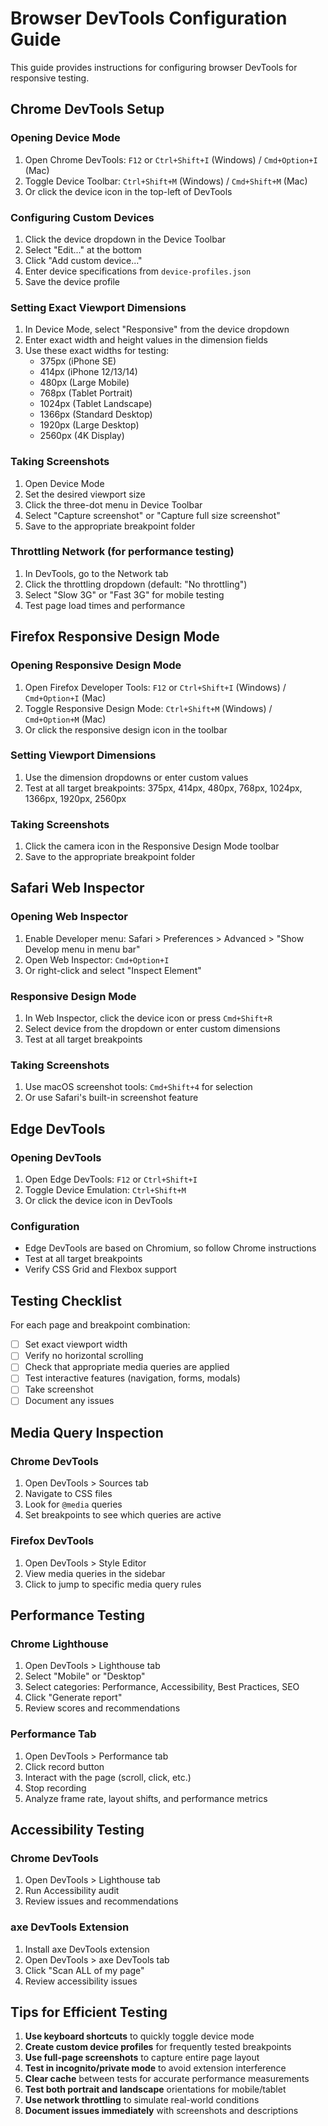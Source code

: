# Browser DevTools Configuration Guide

This guide provides instructions for configuring browser DevTools for responsive testing.

## Chrome DevTools Setup

### Opening Device Mode
1. Open Chrome DevTools: `F12` or `Ctrl+Shift+I` (Windows) / `Cmd+Option+I` (Mac)
2. Toggle Device Toolbar: `Ctrl+Shift+M` (Windows) / `Cmd+Shift+M` (Mac)
3. Or click the device icon in the top-left of DevTools

### Configuring Custom Devices
1. Click the device dropdown in the Device Toolbar
2. Select "Edit..." at the bottom
3. Click "Add custom device..."
4. Enter device specifications from `device-profiles.json`
5. Save the device profile

### Setting Exact Viewport Dimensions
1. In Device Mode, select "Responsive" from the device dropdown
2. Enter exact width and height values in the dimension fields
3. Use these exact widths for testing:
   - 375px (iPhone SE)
   - 414px (iPhone 12/13/14)
   - 480px (Large Mobile)
   - 768px (Tablet Portrait)
   - 1024px (Tablet Landscape)
   - 1366px (Standard Desktop)
   - 1920px (Large Desktop)
   - 2560px (4K Display)

### Taking Screenshots
1. Open Device Mode
2. Set the desired viewport size
3. Click the three-dot menu in Device Toolbar
4. Select "Capture screenshot" or "Capture full size screenshot"
5. Save to the appropriate breakpoint folder

### Throttling Network (for performance testing)
1. In DevTools, go to the Network tab
2. Click the throttling dropdown (default: "No throttling")
3. Select "Slow 3G" or "Fast 3G" for mobile testing
4. Test page load times and performance

## Firefox Responsive Design Mode

### Opening Responsive Design Mode
1. Open Firefox Developer Tools: `F12` or `Ctrl+Shift+I` (Windows) / `Cmd+Option+I` (Mac)
2. Toggle Responsive Design Mode: `Ctrl+Shift+M` (Windows) / `Cmd+Option+M` (Mac)
3. Or click the responsive design icon in the toolbar

### Setting Viewport Dimensions
1. Use the dimension dropdowns or enter custom values
2. Test at all target breakpoints: 375px, 414px, 480px, 768px, 1024px, 1366px, 1920px, 2560px

### Taking Screenshots
1. Click the camera icon in the Responsive Design Mode toolbar
2. Save to the appropriate breakpoint folder

## Safari Web Inspector

### Opening Web Inspector
1. Enable Developer menu: Safari > Preferences > Advanced > "Show Develop menu in menu bar"
2. Open Web Inspector: `Cmd+Option+I`
3. Or right-click and select "Inspect Element"

### Responsive Design Mode
1. In Web Inspector, click the device icon or press `Cmd+Shift+R`
2. Select device from the dropdown or enter custom dimensions
3. Test at all target breakpoints

### Taking Screenshots
1. Use macOS screenshot tools: `Cmd+Shift+4` for selection
2. Or use Safari's built-in screenshot feature

## Edge DevTools

### Opening DevTools
1. Open Edge DevTools: `F12` or `Ctrl+Shift+I`
2. Toggle Device Emulation: `Ctrl+Shift+M`
3. Or click the device icon in DevTools

### Configuration
- Edge DevTools are based on Chromium, so follow Chrome instructions
- Test at all target breakpoints
- Verify CSS Grid and Flexbox support

## Testing Checklist

For each page and breakpoint combination:

- [ ] Set exact viewport width
- [ ] Verify no horizontal scrolling
- [ ] Check that appropriate media queries are applied
- [ ] Test interactive features (navigation, forms, modals)
- [ ] Take screenshot
- [ ] Document any issues

## Media Query Inspection

### Chrome DevTools
1. Open DevTools > Sources tab
2. Navigate to CSS files
3. Look for `@media` queries
4. Set breakpoints to see which queries are active

### Firefox DevTools
1. Open DevTools > Style Editor
2. View media queries in the sidebar
3. Click to jump to specific media query rules

## Performance Testing

### Chrome Lighthouse
1. Open DevTools > Lighthouse tab
2. Select "Mobile" or "Desktop"
3. Select categories: Performance, Accessibility, Best Practices, SEO
4. Click "Generate report"
5. Review scores and recommendations

### Performance Tab
1. Open DevTools > Performance tab
2. Click record button
3. Interact with the page (scroll, click, etc.)
4. Stop recording
5. Analyze frame rate, layout shifts, and performance metrics

## Accessibility Testing

### Chrome DevTools
1. Open DevTools > Lighthouse tab
2. Run Accessibility audit
3. Review issues and recommendations

### axe DevTools Extension
1. Install axe DevTools extension
2. Open DevTools > axe DevTools tab
3. Click "Scan ALL of my page"
4. Review accessibility issues

## Tips for Efficient Testing

1. **Use keyboard shortcuts** to quickly toggle device mode
2. **Create custom device profiles** for frequently tested breakpoints
3. **Use full-page screenshots** to capture entire page layout
4. **Test in incognito/private mode** to avoid extension interference
5. **Clear cache** between tests for accurate performance measurements
6. **Test both portrait and landscape** orientations for mobile/tablet
7. **Use network throttling** to simulate real-world conditions
8. **Document issues immediately** with screenshots and descriptions
